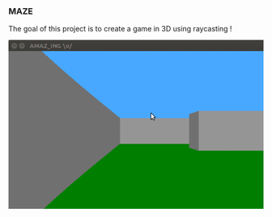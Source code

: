 ### MAZE

The goal of this project is to create a game in 3D using raycasting !

![](https://github.com/SravanthiSinha/holbertonschool-low_level_programming/blob/master/maze/output/maze.gif)
